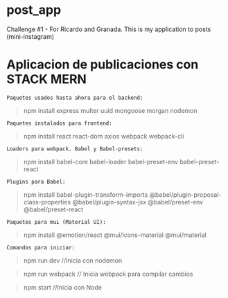 # post_app
Challenge #1 - For Ricardo and Granada. This is my application to posts (mini-instagram)

# Aplicacion de publicaciones con STACK MERN

`Paquetes usados hasta ahora para el backend:`
> npm install express multer uuid mongoose morgan nodemon

`Paquetes instalados para frontend: `
> npm install react react-dom axios webpack webpack-cli 

`Loaders para webpack. Babel y Babel-presets: `

>  npm install babel-core babel-loader babel-preset-env babel-preset-react

`Plugins para Babel: `
> npm install babel-plugin-transform-imports @babel/plugin-proposal-class-properties @babel/plugin-syntax-jsx @babel/preset-env @babel/preset-react

`Paquetes para mui (Material UI):`
> npm install @emotion/react @mui/icons-material @mui/material

`Comandos para iniciar: `
> npm run dev //Inicia con nodemon

> npm run webpack // Inicia webpack para compilar cambios

>npm start //Inicia con Node
